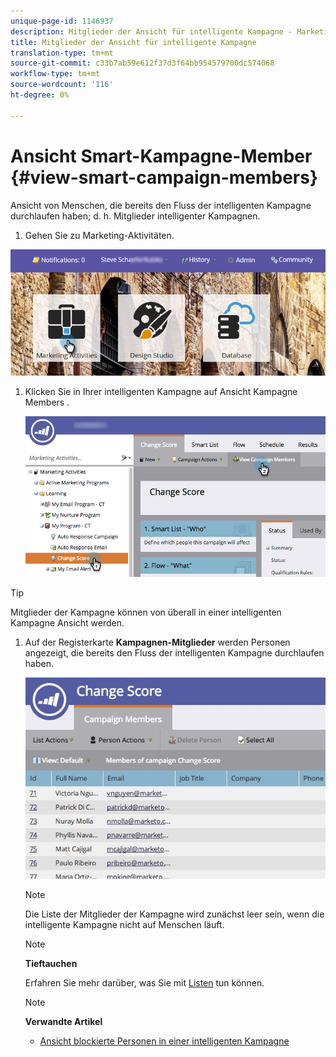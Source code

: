 ```yaml
---
unique-page-id: 1146937
description: Mitglieder der Ansicht für intelligente Kampagne - Marketing Docs - Produktdokumentation
title: Mitglieder der Ansicht für intelligente Kampagne
translation-type: tm+mt
source-git-commit: c33b7ab59e612f37d3f64bb954579700dc574068
workflow-type: tm+mt
source-wordcount: '116'
ht-degree: 0%

---
```



# Ansicht Smart-Kampagne-Member {#view-smart-campaign-members}

Ansicht von Menschen, die bereits den Fluss der intelligenten Kampagne durchlaufen haben; d. h. Mitglieder intelligenter Kampagnen.

1. Gehen Sie zu Marketing-Aktivitäten.

![](assets/login-marketing-activities.png)

1. Klicken Sie in Ihrer intelligenten Kampagne auf Ansicht Kampagne Members .

   ![](assets/changescore-hands.png)

>[!TIP]
>
>Mitglieder der Kampagne können von überall in einer intelligenten Kampagne Ansicht werden.

1. Auf der Registerkarte **Kampagnen-Mitglieder** werden Personen angezeigt, die bereits den Fluss der intelligenten Kampagne durchlaufen haben.

   ![](assets/smartcampaignheader-complete.jpg)

   >[!NOTE]
   >
   >Die Liste der Mitglieder der Kampagne wird zunächst leer sein, wenn die intelligente Kampagne nicht auf Menschen läuft.

   >[!NOTE]
   >
   >**Tieftauchen**
   >
   >
   >Erfahren Sie mehr darüber, was Sie mit [Listen](http://docs.marketo.com/display/docs/smart+lists+and+static+lists) tun können.

   >[!NOTE]
   >
   >**Verwandte Artikel**
   >
   >    
   >    
   >    * [Ansicht blockierte Personen in einer intelligenten Kampagne](view-blocked-people-in-a-smart-campaign.md)


